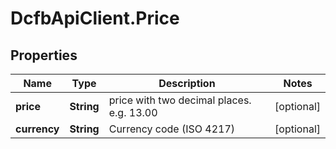 # DcfbApiClient.Price

## Properties
Name | Type | Description | Notes
------------ | ------------- | ------------- | -------------
**price** | **String** | price with two decimal places. e.g. 13.00 | [optional] 
**currency** | **String** | Currency code (ISO 4217) | [optional] 


